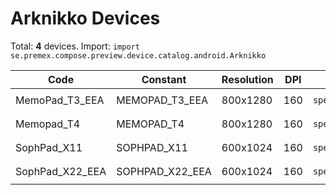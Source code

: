 # Arknikko Devices

Total: **4** devices. Import: `import se.premex.compose.preview.device.catalog.android.Arknikko`

| Code | Constant | Resolution | DPI | Compose Spec | Preview Usage |
|------|----------|------------|-----|-------------|---------------|
| MemoPad_T3_EEA | MEMOPAD_T3_EEA | 800x1280 | 160 | `spec:width=800px,height=1280px,dpi=160` | `@Preview(device = Arknikko.MEMOPAD_T3_EEA)` |
| Memopad_T4 | MEMOPAD_T4 | 800x1280 | 160 | `spec:width=800px,height=1280px,dpi=160` | `@Preview(device = Arknikko.MEMOPAD_T4)` |
| SophPad_X11 | SOPHPAD_X11 | 600x1024 | 160 | `spec:width=600px,height=1024px,dpi=160` | `@Preview(device = Arknikko.SOPHPAD_X11)` |
| SophPad_X22_EEA | SOPHPAD_X22_EEA | 600x1024 | 160 | `spec:width=600px,height=1024px,dpi=160` | `@Preview(device = Arknikko.SOPHPAD_X22_EEA)` |

<!-- Generated automatically. Do not edit manually. -->
